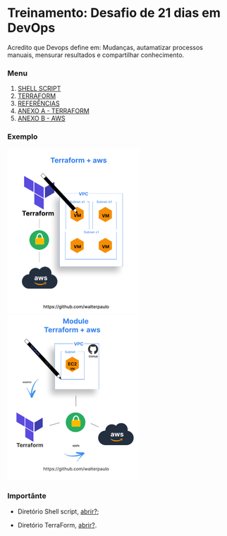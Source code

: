 # Treinamento: Desafio de 21 dias em DevOps

Acredito que Devops define em: Mudanças, autamatizar processos manuais, mensurar resultados e compartilhar conhecimento.

### Menu 

1. [SHELL SCRIPT](./base/shellscript/shellscript.md)
2. [TERRAFORM](./base/terraform/terraform.md)
3. [REFERÊNCIAS](./base/credit/credit.md)
4. [ANEXO A - TERRAFORM](./base/terraform/install/anexo_A_terraform_install.md)
5. [ANEXO B - AWS](./base/terraform/install/anexo_B_aws_install.md)

### Exemplo

<!-- ![terraform + aws](./assets/images/terraform-aws.jpg) -->
<a href="./base/terraform/example/8-vpc/3/">
    <img src="./assets/images/terraform-aws.jpg" targer="_blank" alt="Mega estrutura" width="300" height="auto"/>
</a>
<a href="./base/terraform/example/9-modulos/1">
    <img src="./assets/images/Module-terraform-aws.jpg" targer="_blank" alt="Módulo, reaproveitando códigos" width="300" height="auto"/>
</a>

### Importânte
* Diretório Shell script, [abrir?](base/shellscript/example/);

* Diretório TerraForm, [abrir?](base/terraform/example/).
